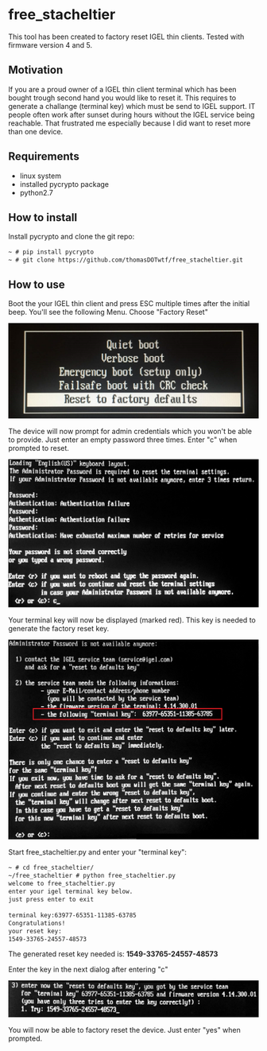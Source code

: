 # free_stacheltier
This tool has been created to factory reset IGEL thin clients.
Tested with firmware version 4 and 5.

## Motivation
If you are a proud owner of a IGEL thin client terminal which has been bought trough second hand you would like to reset it.
This requires to generate a challange (terminal key) which must be send to IGEL support.
IT people often work after sunset during hours without the IGEL service being reachable.
That frustrated me especially because I did want to reset more than one device. 

## Requirements
* linux system
* installed pycrypto package
* python2.7

## How to install

Install pycrypto and clone the git repo:
```
~ # pip install pycrypto
~ # git clone https://github.com/thomasDOTwtf/free_stacheltier.git
```
## How to use

Boot the your IGEL thin client and press ESC multiple times after the initial beep.
You'll see the following Menu. 
Choose "Factory Reset"

![Boot Menu](/img/reset_1.png)

The device will now prompt for admin credentials which you won't be able to provide.
Just enter an empty password three times. 
Enter "c" when prompted to reset.

![Boot Menu](/img/reset_2.png)

Your terminal key will now be displayed (marked red).
This key is needed to generate the factory reset key.

![Boot Menu](/img/reset_3.png)

Start free_stacheltier.py and enter your "terminal key":

```
~ # cd free_stacheltier/
~/free_stacheltier # python free_stacheltier.py
welcome to free_stacheltier.py
enter your igel terminal key below.
just press enter to exit

terminal key:63977-65351-11385-63785
Congratulations!
your reset key:
1549-33765-24557-48573
```

The generated reset key needed is:
**1549-33765-24557-48573**

Enter the key in the next dialog after entering "c"
  
![Boot Menu](/img/reset_4.png)

You will now be able to factory reset the device.
Just enter "yes" when prompted.
